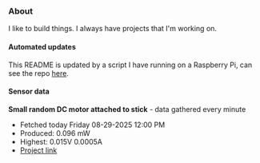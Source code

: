 ### About
I like to build things. I always have projects that I'm working on.

#### Automated updates
This README is updated by a script I have running on a Raspberry Pi, can see the repo [here](https://github.com/jdc-cunningham/raspi-git-repo-updater).

#### Sensor data


**Small random DC motor attached to stick** - data gathered every minute
- Fetched today Friday 08-29-2025 12:00 PM
- Produced: 0.096 mW
- Highest: 0.015V 0.0005A
- [Project link](https://github.com/jdc-cunningham/turbine-raspi)